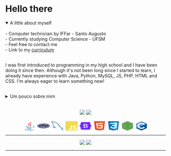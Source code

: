 # Hello there 

<details open>
<summary>A little about myself</summary>
<br>
- Computer technician by IFFar - Santo Augusto <br>
- Currently studying Computer Science - UFSM <br>
- Feel free to contact me <br>
- Link to my <a href="https://drive.google.com/file/d/14niVNp-HfazRbeUoamo8-y3ueFBN7uuS/view?usp=sharing">curriculum</a> <br><br>

<p>I was first introduced to programming in my high school and I have been doing it since then. Although it's not been long since I started to learn, I already have experience with Java, Python, MySQL, JS, PHP, HTML and CSS.
  I'm always eager to learn something new! <br><br></p>

</details>

<details>
<summary>Um pouco sobre mim</summary>
<br>
- Técnico em informática pelo IFFar - Santo Augusto <br>
- Cursando Ciência da Computação na UFSM <br> 
- Sinta-se a vontade para entrar em contato <br>
- Meu <a href="https://drive.google.com/file/d/14niVNp-HfazRbeUoamo8-y3ueFBN7uuS/view?usp=sharing">currículo</a> <br><br>

<p>Eu tive meu primeiro contato com a programação durante o meu ensino médio. Mesmo estudando apenas à poucos anos já tenho experiência com Java, Python, MySQL, JS, PHP, HTML e CSS.
  Estou sempre tentando aprender algo novo! <br><br></p>

</details>
<br><br>

<div align="center">
  <img height="180em" src="https://github-readme-stats.vercel.app/api?username=Mathbvb&layout=compact&theme=dracula&show_icons=true&hide_border=true"/>
  <img height="180em" src="https://github-readme-stats.vercel.app/api/top-langs/?username=Mathbvb&layout=compact&langs_count=7&theme=dracula&hide_border=true"/>
</div>
  
<div align="center"><br>
  <img align="center" alt="Math-Java" height="30" width="40" src="https://raw.githubusercontent.com/devicons/devicon/master/icons/java/java-original.svg">
  <img align="center" alt="Math-PHP" height="30" width="40" src="https://raw.githubusercontent.com/devicons/devicon/master/icons/php/php-original.svg">
  <img align="center" alt="Math-sql" height="30" width="40" src="https://raw.githubusercontent.com/devicons/devicon/master/icons/mysql/mysql-original.svg">
  <img align="center" alt="Math-Js" height="30" width="40" src="https://raw.githubusercontent.com/devicons/devicon/master/icons/javascript/javascript-plain.svg">
  <img align="center" alt="Math-Bootstrap" height="30" width="40" src="https://raw.githubusercontent.com/devicons/devicon/master/icons/bootstrap/bootstrap-plain.svg">
  <img align="center" alt="Math-HTML" height="30" width="40" src="https://raw.githubusercontent.com/devicons/devicon/master/icons/html5/html5-original.svg">
  <img align="center" alt="Math-CSS" height="30" width="40" src="https://raw.githubusercontent.com/devicons/devicon/master/icons/css3/css3-original.svg">
  <img align="center" alt="Math-node" height="30" width="40" src="https://raw.githubusercontent.com/devicons/devicon/master/icons/nodejs/nodejs-plain.svg">
  <img align="center" alt="Math-C" height="30" width="40" src="https://raw.githubusercontent.com/devicons/devicon/master/icons/c/c-original.svg">
</div>

<hr>

<div align="center">
  <a href="https://www.linkedin.com/in/mathias-recktenvald-58742825a/" target="_blank"><img src="https://img.shields.io/badge/-LinkedIn-%230077B5?style=for-the-badge&logo=linkedin&logoColor=white" target="_blank"></a> 
  <a href="https://www.instagram.com/mathias_recktenvald/" target="_blank"><img src="https://img.shields.io/badge/-Instagram-%23E4405F?style=for-the-badge&logo=instagram&logoColor=white" target="_blank"></a> 
</div>

<hr>
